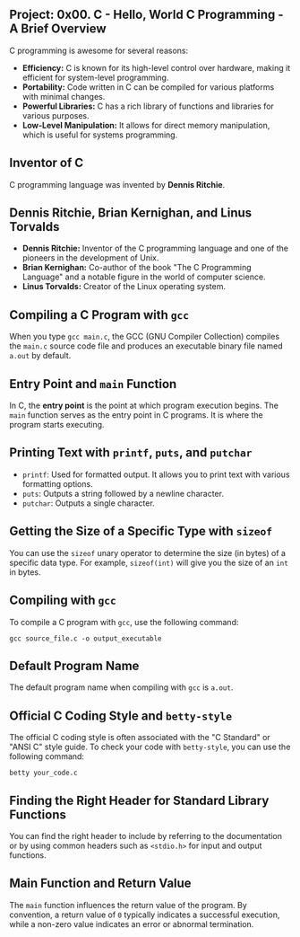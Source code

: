 Project:
0x00. C - Hello, World
C Programming - A Brief Overview
--------------------------------

C programming is awesome for several reasons:

-   **Efficiency:** C is known for its high-level control over hardware, making it efficient for system-level programming.
-   **Portability:** Code written in C can be compiled for various platforms with minimal changes.
-   **Powerful Libraries:** C has a rich library of functions and libraries for various purposes.
-   **Low-Level Manipulation:** It allows for direct memory manipulation, which is useful for systems programming.

Inventor of C
-------------

C programming language was invented by **Dennis Ritchie**.

Dennis Ritchie, Brian Kernighan, and Linus Torvalds
---------------------------------------------------

-   **Dennis Ritchie:** Inventor of the C programming language and one of the pioneers in the development of Unix.
-   **Brian Kernighan:** Co-author of the book "The C Programming Language" and a notable figure in the world of computer science.
-   **Linus Torvalds:** Creator of the Linux operating system.

Compiling a C Program with `gcc`
--------------------------------

When you type `gcc main.c`, the GCC (GNU Compiler Collection) compiles the `main.c` source code file and produces an executable binary file named `a.out` by default.

Entry Point and `main` Function
-------------------------------

In C, the **entry point** is the point at which program execution begins. The `main` function serves as the entry point in C programs. It is where the program starts executing.

Printing Text with `printf`, `puts`, and `putchar`
--------------------------------------------------

-   `printf`: Used for formatted output. It allows you to print text with various formatting options.
-   `puts`: Outputs a string followed by a newline character.
-   `putchar`: Outputs a single character.

Getting the Size of a Specific Type with `sizeof`
-------------------------------------------------

You can use the `sizeof` unary operator to determine the size (in bytes) of a specific data type. For example, `sizeof(int)` will give you the size of an `int` in bytes.

Compiling with `gcc`
--------------------

To compile a C program with `gcc`, use the following command:


````shell
gcc source_file.c -o output_executable
````
Default Program Name
--------------------

The default program name when compiling with `gcc` is `a.out`.

Official C Coding Style and `betty-style`
-----------------------------------------

The official C coding style is often associated with the "C Standard" or "ANSI C" style guide. To check your code with `betty-style`, you can use the following command:



````shell
betty your_code.c
````
Finding the Right Header for Standard Library Functions
-------------------------------------------------------

You can find the right header to include by referring to the documentation or by using common headers such as `<stdio.h>` for input and output functions.

Main Function and Return Value
------------------------------

The `main` function influences the return value of the program. By convention, a return value of `0` typically indicates a successful execution, while a non-zero value indicates an error or abnormal termination.
